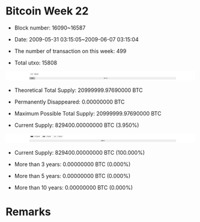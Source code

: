 # Bitcoin Week 22

- Block number: 16090~16587

- Date: 2009-05-31 03:15:05~2009-06-07 03:15:04

- The number of transaction on this week: 499

- Total utxo: 15808

![](../images/mined_week22.png)

- Theoretical Total Supply: 20999999.97690000 BTC

- Permanently Disappeared: 0.00000000 BTC

- Maximum Possible Total Supply: 20999999.97690000 BTC

- Current Supply: 829400.00000000 BTC (3.950%)

![](../images/year_week22.png)


- Current Supply: 829400.00000000 BTC (100.000%)

- More than 3 years: 0.00000000 BTC (0.000%)

- More than 5 years: 0.00000000 BTC (0.000%)

- More than 10 years: 0.00000000 BTC (0.000%)

# Remarks

